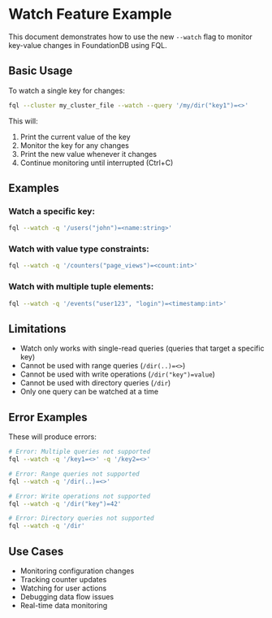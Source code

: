 # Watch Feature Example

This document demonstrates how to use the new `--watch` flag to monitor key-value changes in FoundationDB using FQL.

## Basic Usage

To watch a single key for changes:

```bash
fql --cluster my_cluster_file --watch --query '/my/dir("key1")=<>'
```

This will:
1. Print the current value of the key
2. Monitor the key for any changes
3. Print the new value whenever it changes
4. Continue monitoring until interrupted (Ctrl+C)

## Examples

### Watch a specific key:
```bash
fql --watch -q '/users("john")=<name:string>'
```

### Watch with value type constraints:
```bash
fql --watch -q '/counters("page_views")=<count:int>'
```

### Watch with multiple tuple elements:
```bash
fql --watch -q '/events("user123", "login")=<timestamp:int>'
```

## Limitations

- Watch only works with single-read queries (queries that target a specific key)
- Cannot be used with range queries (`/dir(..)=<>`)
- Cannot be used with write operations (`/dir("key")=value`)
- Cannot be used with directory queries (`/dir`)
- Only one query can be watched at a time

## Error Examples

These will produce errors:

```bash
# Error: Multiple queries not supported
fql --watch -q '/key1=<>' -q '/key2=<>'

# Error: Range queries not supported  
fql --watch -q '/dir(..)=<>'

# Error: Write operations not supported
fql --watch -q '/dir("key")=42'

# Error: Directory queries not supported
fql --watch -q '/dir'
```

## Use Cases

- Monitoring configuration changes
- Tracking counter updates
- Watching for user actions
- Debugging data flow issues
- Real-time data monitoring